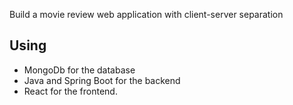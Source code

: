 Build a movie review web application with client-server separation

## Using

- MongoDb for the database
- Java and Spring Boot for the backend
- React for the frontend.
